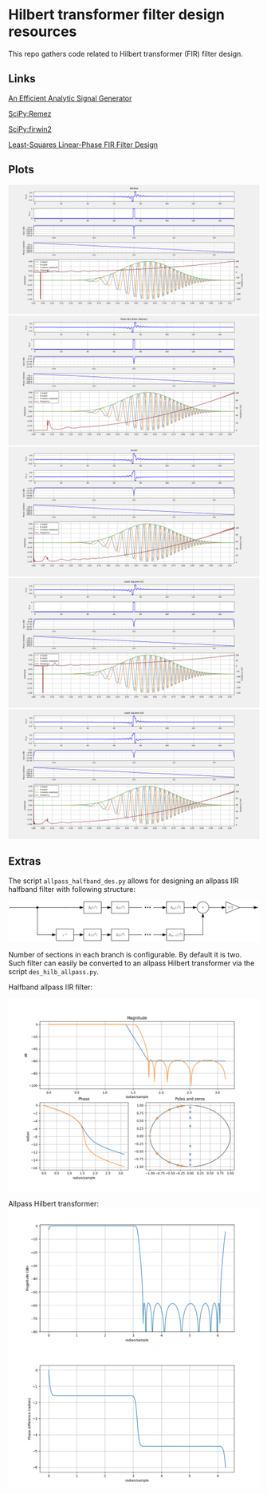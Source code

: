 # Hilbert transformer filter design resources

This repo gathers code related to Hilbert transformer (FIR) filter design.

## Links

[An Efficient Analytic Signal Generator](http://www.claysturner.com/dsp/ASG.pdf)

[SciPy:Remez](https://docs.scipy.org/doc/scipy/reference/generated/scipy.signal.remez.html)

[SciPy:firwin2](https://docs.scipy.org/doc/scipy/reference/generated/scipy.signal.firwin2.html)

[Least-Squares Linear-Phase FIR Filter Design](https://ccrma.stanford.edu/~jos/sasp/Least_Squares_Linear_Phase_FIR_Filter.html)

## Plots

![plot_window](plots/plot_window.png)
![plot_parks](plots/plot_parks-mcclellan__remez_.png)
![plot_turner](plots/plot_turner.png)
![plot_least_squares_1](plots/plot_least_squares_pi_2.png)
![plot_least_squares_2](plots/plot_least_squares_pi_4.png)


## Extras

The script `allpass_halfband_des.py` allows for designing an allpass IIR halfband filter
with following structure:

![filter_block](plots/allpass_halfband.png)

Number of sections in each branch is configurable. By default it is two.
Such filter can easily be converted to an allpass Hilbert transformer via the script `des_hilb_allpass.py`.

Halfband allpass IIR filter:

![plot_allpass_halfband](plots/plot_allpass_halfband.png)

Allpass Hilbert transformer:
![plot_allpass_mag](plots/plot_allpass_mag.png)
![plot_allpass_phase](plots/plot_allpass_phase.png)
